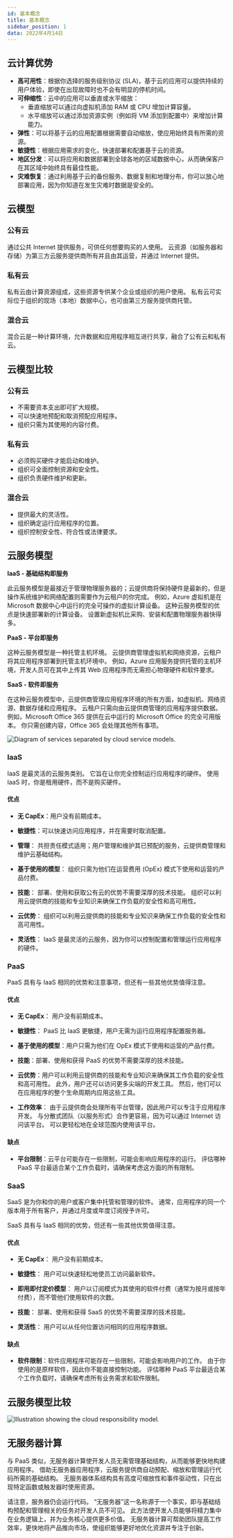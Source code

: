 ```yaml
---
id: 基本概念
title: 基本概念
sidebar_position: 1
data: 2022年4月14日
---
```


## 云计算优势

- **高可用性**：根据你选择的服务级别协议 (SLA)，基于云的应用可以提供持续的用户体验，即使在出现故障时也不会有明显的停机时间。
- **可伸缩性**：云中的应用可以垂直或水平缩放：
    - 垂直缩放可以通过向虚拟机添加 RAM 或 CPU 增加计算容量。
    - 水平缩放可以通过添加资源实例（例如将 VM 添加到配置中）来增加计算能力。
- **弹性**：可以将基于云的应用配置根据需要自动缩放，使应用始终具有所需的资源。
- **敏捷性**：根据应用需求的变化，快速部署和配置基于云的资源。
- **地区分发**：可以将应用和数据部署到全球各地的区域数据中心，从而确保客户在其区域中始终具有最佳性能。
- **灾难恢复**：通过利用基于云的备份服务、数据复制和地理分布，你可以放心地部署应用，因为你知道在发生灾难时数据是安全的。

## 云模型

### 公有云

通过公共 Internet 提供服务，可供任何想要购买的人使用。 云资源（如服务器和存储）为第三方云服务提供商所有并且由其运营，并通过 Internet 提供。

### 私有云

私有云由计算资源组成，这些资源专供某个企业或组织的用户使用。 私有云可实际位于组织的现场（本地）数据中心，也可由第三方服务提供商托管。

### 混合云

混合云是一种计算环境，允许数据和应用程序相互进行共享，融合了公有云和私有云。

## 云模型比较

### 公有云

- 不需要资本支出即可扩大规模。
- 可以快速地预配和取消预配应用程序。
- 组织只需为其使用的内容付费。

### 私有云

- 必须购买硬件才能启动和维护。
- 组织可全面控制资源和安全性。
- 组织负责硬件维护和更新。

### 混合云

- 提供最大的灵活性。
- 组织确定运行应用程序的位置。
- 组织控制安全性、符合性或法律要求。

## 云服务模型

**IaaS - 基础结构即服务**

此云服务模型是最接近于管理物理服务器的；云提供商将保持硬件是最新的，但是操作系统维护和网络配置则需要作为云租户的你完成。 例如，Azure 虚拟机是在 Microsoft 数据中心中运行的完全可操作的虚拟计算设备。 这种云服务模型的优点是快速部署新的计算设备。 设置新虚拟机比采购、安装和配置物理服务器快得多。

**PaaS - 平台即服务**

这种云服务模型是一种托管主机环境。 云提供商管理虚拟机和网络资源，云租户将其应用程序部署到托管主机环境中。 例如，Azure 应用服务提供托管的主机环境，开发人员可在其中上传其 Web 应用程序而无需担心物理硬件和软件要求。

**SaaS - 软件即服务**

在这种云服务模型中，云提供商管理应用程序环境的所有方面，如虚拟机、网络资源、数据存储和应用程序。 云租户只需向由云提供商管理的应用程序提供数据。 例如，Microsoft Office 365 提供在云中运行的 Microsoft Office 的完全可用版本。 你只需创建内容，Office 365 会处理其他所有事项。

![Diagram of services separated by cloud service models.](https://static.7wate.com/img/2022/04/14/5264a26cb5d28.png)

### IaaS

IaaS 是最灵活的云服务类别。 它旨在让你完全控制运行应用程序的硬件。 使用 IaaS 时，你是租用硬件，而不是购买硬件。

#### 优点

- **无 CapEx**：用户没有前期成本。

- **敏捷性**：可以快速访问应用程序，并在需要时取消配置。

- **管理**： 共担责任模式适用；用户管理和维护其已预配的服务，云提供商管理和维护云基础结构。

- **基于使用的模型**： 组织只需为他们在运营费用 (OpEx) 模式下使用和运营的产品付费。

- **技能**： 部署、使用和获取公有云的优势不需要深厚的技术技能。 组织可以利用云提供商的技能和专业知识来确保工作负载的安全性和高可用性。

+ **云优势**： 组织可以利用云提供商的技能和专业知识来确保工作负载的安全性和高可用性。

- **灵活性**： IaaS 是最灵活的云服务，因为你可以控制配置和管理运行应用程序的硬件。

### PaaS

PaaS 具有与 IaaS 相同的优势和注意事项，但还有一些其他优势值得注意。

#### 优点

- **无 CapEx**： 用户没有前期成本。

- **敏捷性**： PaaS 比 IaaS 更敏捷，用户无需为运行应用程序配置服务器。

- **基于使用的模型**：用户只需为他们在 OpEx 模式下使用和运营的产品付费。

- **技能**：部署、使用和获得 PaaS 的优势不需要深厚的技术技能。

- **云优势**：用户可以利用云提供商的技能和专业知识来确保其工作负载的安全性和高可用性。 此外，用户还可以访问更多尖端的开发工具。 然后，他们可以在应用程序的整个生命周期内应用这些工具。

- **工作效率**： 由于云提供商会处理所有平台管理，因此用户可以专注于应用程序开发。 与分散式团队（以服务形式）合作更容易，因为可以通过 Internet 访问该平台。 可以更轻松地在全球范围内使用该平台。

#### 缺点

+ **平台限制**：云平台可能存在一些限制，可能会影响应用程序的运行。 评估哪种 PaaS 平台最适合某个工作负载时，请确保考虑这方面的所有限制。

### SaaS

SaaS 是为你和你的用户或客户集中托管和管理的软件。 通常，应用程序的同一个版本用于所有客户，并通过月度或年度订阅授予许可。

SaaS 具有与 IaaS 相同的优势，但还有一些其他优势值得注意。

#### 优点

- **无 CapEx**： 用户没有前期成本。

- **敏捷性**： 用户可以快速轻松地使员工访问最新软件。

- **即用即付定价模型**： 用户以订阅模式为其使用的软件付费（通常为按月或按年付费），而不管他们使用软件的次数。

- **技能**： 部署、使用和获得 SaaS 的优势不需要深厚的技术技能。

- **灵活性**： 用户可以从任何位置访问相同的应用程序数据。

#### 缺点

- **软件限制**：软件应用程序可能存在一些限制，可能会影响用户的工作。 由于你使用的是原样软件，因此你不能直接控制功能。 评估哪种 PaaS 平台最适合某个工作负载时，请确保考虑所有业务需求和软件限制。

## 云服务模型比较

![Illustration showing the cloud responsibility model.](https://static.7wate.com/img/2022/04/14/dc0db18d3789c.png)

## 无服务器计算

与 PaaS 类似，无服务器计算使开发人员无需管理基础结构，从而能够更快地构建应用程序。 借助无服务器应用程序，云服务提供商自动预配、缩放和管理运行代码所需的基础结构。 无服务器体系结构具有高度可缩放性和事件驱动性，只在出现特定函数或触发器时使用资源。

请注意，服务器仍会运行代码。 “无服务器”这一名称源于一个事实，即与基础结构预配和管理相关的任务对开发人员不可见。 此方法使开发人员能够将精力集中在业务逻辑上，并为业务核心提供更多价值。 无服务器计算可帮助团队提高工作效率，更快地将产品推向市场，使组织能够更好地优化资源并专注于创新。